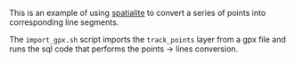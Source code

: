 This is an example of using [spatialite][] to convert a series of points
into corresponding line segments.

The `import_gpx.sh` script imports the `track_points` layer from a gpx file
and runs the sql code that performs the points → lines conversion.

[spatialite]: https://www.gaia-gis.it/fossil/libspatialite/index
